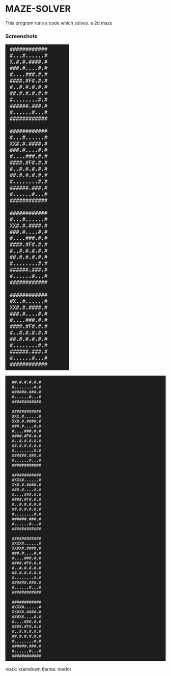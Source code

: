 # MAZE-SOLVER
This program runs a code which solves. a 2d maze

### Screenshots

![Play screen](https://github.com/DanieHuelva/MAZE-SOLVER/blob/main/screenshots/Screenshot%202023-12-30%20at%2012.55.05%20PM.png)

![Title screen](https://github.com/DanieHuelva/MAZE-SOLVER/blob/main/screenshots/Screenshot%202023-12-30%20at%2012.50.52%20PM.png)


mark: kramdown
theme: merlot
